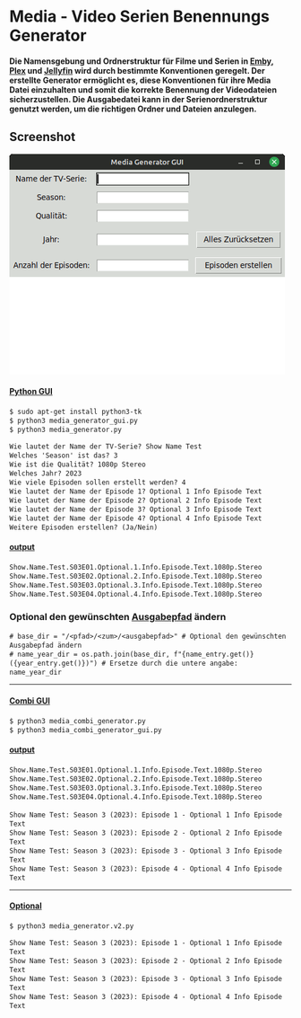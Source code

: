 # Media - Video Serien Benennungs Generator

#### Die Namensgebung und Ordnerstruktur für Filme und Serien in [Emby](https://emby.media/support/articles/TV-Naming.html#episode-naming-conventions), [Plex](https://support.plex.tv/articles/naming-and-organizing-your-tv-show-files/#toc-0) und [Jellyfin](https://jellyfin.org/docs/general/server/media/shows) wird durch bestimmte Konventionen geregelt. Der erstellte Generator ermöglicht es, diese Konventionen für ihre Media Datei einzuhalten und somit die korrekte Benennung der Videodateien sicherzustellen. Die Ausgabedatei kann in der Serienordnerstruktur genutzt werden, um die richtigen Ordner und Dateien anzulegen. 
## Screenshot
![media_generator_gui.gif](https://github.com/Morpheus2018/media_generator/blob/main/media_generator.gif)

#### [Python GUI](https://github.com/Morpheus2018/media_generator/blob/main/GUI/media_generator_gui.py)
```
$ sudo apt-get install python3-tk
$ python3 media_generator_gui.py
$ python3 media_generator.py
```
```
Wie lautet der Name der TV-Serie? Show Name Test
Welches 'Season' ist das? 3
Wie ist die Qualität? 1080p Stereo
Welches Jahr? 2023
Wie viele Episoden sollen erstellt werden? 4
Wie lautet der Name der Episode 1? Optional 1 Info Episode Text
Wie lautet der Name der Episode 2? Optional 2 Info Episode Text
Wie lautet der Name der Episode 3? Optional 3 Info Episode Text
Wie lautet der Name der Episode 4? Optional 4 Info Episode Text
Weitere Episoden erstellen? (Ja/Nein) 
```
#### [output](https://github.com/Morpheus2018/media_generator/blob/main/Show%20Name%20Test%20(2023)/Staffel%203/Show.Name.Test.S03.txt)
```
Show.Name.Test.S03E01.Optional.1.Info.Episode.Text.1080p.Stereo
Show.Name.Test.S03E02.Optional.2.Info.Episode.Text.1080p.Stereo
Show.Name.Test.S03E03.Optional.3.Info.Episode.Text.1080p.Stereo
Show.Name.Test.S03E04.Optional.4.Info.Episode.Text.1080p.Stereo
```
### Optional den gewünschten [Ausgabepfad](https://github.com/Morpheus2018/media_generator/blob/main/GUI/media_generator_gui.py#L47) ändern
```
# base_dir = "/<pfad>/<zum>/<ausgabepfad>" # Optional den gewünschten Ausgabepfad ändern
# name_year_dir = os.path.join(base_dir, f"{name_entry.get()} ({year_entry.get()})") # Ersetze durch die untere angabe: name_year_dir
```
***
#### [Combi GUI](https://github.com/Morpheus2018/media_generator/blob/main/GUI/media_combi_generator_gui.py)
```
$ python3 media_combi_generator.py
$ python3 media_combi_generator_gui.py
```
#### [output](https://github.com/Morpheus2018/media_generator/blob/main/GUI/Show%20Name%20Test%20(2023)/Staffel%203/Show.Name.Test.S03.txt)

```
Show.Name.Test.S03E01.Optional.1.Info.Episode.Text.1080p.Stereo
Show.Name.Test.S03E02.Optional.2.Info.Episode.Text.1080p.Stereo
Show.Name.Test.S03E03.Optional.3.Info.Episode.Text.1080p.Stereo
Show.Name.Test.S03E04.Optional.4.Info.Episode.Text.1080p.Stereo

Show Name Test: Season 3 (2023): Episode 1 - Optional 1 Info Episode Text
Show Name Test: Season 3 (2023): Episode 2 - Optional 2 Info Episode Text
Show Name Test: Season 3 (2023): Episode 3 - Optional 3 Info Episode Text
Show Name Test: Season 3 (2023): Episode 4 - Optional 4 Info Episode Text
```
***
#### [Optional](https://github.com/Morpheus2018/media_generator/blob/main/media_generator.v2.py)
```
$ python3 media_generator.v2.py
```
```
Show Name Test: Season 3 (2023): Episode 1 - Optional 1 Info Episode Text
Show Name Test: Season 3 (2023): Episode 2 - Optional 2 Info Episode Text
Show Name Test: Season 3 (2023): Episode 3 - Optional 3 Info Episode Text
Show Name Test: Season 3 (2023): Episode 4 - Optional 4 Info Episode Text
```
